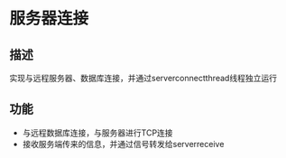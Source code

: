 # 服务器连接
## 描述
实现与远程服务器、数据库连接，并通过serverconnectthread线程独立运行

## 功能
- 与远程数据库连接，与服务器进行TCP连接
- 接收服务端传来的信息，并通过信号转发给serverreceive
